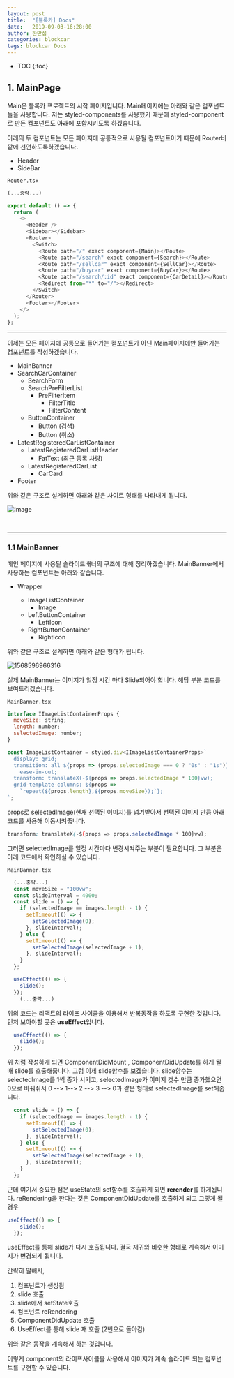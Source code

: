 ```yaml
---
layout: post
title:  "[블록카] Docs"
date:   2019-09-03-16:28:00
author: 한만섭
categories: blockcar
tags: blockcar Docs
---
```




* TOC
{:toc}


## 1. MainPage

Main은 블록카 프로젝트의 시작 페이지입니다. Main페이지에는 아래와 같은 컴포넌트들을 사용합니다.  저는 styled-components를 사용했기 때문에 styled-component로 만든 컴포넌트도 아래에 포함시키도록 하겠습니다.   



아래의 두 컴포넌트는 모든 페이지에 공통적으로 사용될 컴포넌트이기 때문에 Router바깥에 선언하도록하겠습니다.  

- Header
- SideBar

`Router.tsx`

```js
(...중략...)

export default () => {
  return (
    <>
      <Header />
      <Sidebar></Sidebar>
      <Router>
        <Switch>
          <Route path="/" exact component={Main}></Route>
          <Route path="/search" exact component={Search}></Route>
          <Route path="/sellcar" exact component={SellCar}></Route>
          <Route path="/buycar" exact component={BuyCar}></Route>
          <Route path="/search/:id" exact component={CarDetail}></Route>
          <Redirect from="*" to="/"></Redirect>
        </Switch>
      </Router>
      <Footer></Footer>
    </>
  );
};

```



***



이제는 모든 페이지에 공통으로 들어가는 컴포넌트가 아닌 Main페이지에만 들어가는 컴포넌트를 작성하겠습니다.  



- MainBanner
- SearchCarContainer
  - SearchForm
  - SearchPreFilterList
    - PreFilterItem
      - FilterTitle
      - FilterContent
  - ButtonContainer
    - Button (검색)
    - Button (취소)
- LatestRegisteredCarListContainer
  - LatestRegisteredCarListHeader
    - FatText (최근 등록 차량)
  - LatestRegisteredCarList
    - CarCard
- Footer



위와 같은 구조로 설계하면 아래와 같은 사이트 형태를 나타내게 됩니다.  

![image](img/64930351-0fd18380-d86b-11e9-80cc-3e7a3f84d8a1.png)

​	



***



### 1.1 MainBanner

메인 페이지에 사용될 슬라이드배너의 구조에 대해 정리하겠습니다.  MainBanner에서 사용하는 컴포넌트는 아래와 같습니다.  

- Wrapper

  - ImageListContainer
    - Image
  - LeftButtonContainer
    - LeftIcon
  - RightButtonContainer
    - RightIcon

  

위와 같은 구조로 설계하면 아래와 같은 형태가 됩니다.  

![1568596966316](img/1568596966316.png)

실제 MainBanner는 이미지가 일정 시간 마다 Slide되어야 합니다. 해당 부분 코드를 보여드리겠습니다.  

`MainBanner.tsx`

```js
interface IImageListContainerProps {
  moveSize: string;
  length: number;
  selectedImage: number;
}

const ImageListContainer = styled.div<IImageListContainerProps>`
  display: grid;
  transition: all ${props => (props.selectedImage === 0 ? "0s" : "1s")}
    ease-in-out;
  transform: translateX(-${props => props.selectedImage * 100}vw);
  grid-template-columns: ${props =>
    `repeat(${props.length},${props.moveSize});`};
`;
```

props로 selectedImage(현재 선택된 이미지)를 넘겨받아서 선택된 이미지 만큼 아래 코드를 사용해 이동시켜줍니다. 

```css
transform: translateX(-${props => props.selectedImage * 100}vw);
```



그러면 selectedImage를 일정 시간마다 변경시켜주는 부분이 필요합니다. 그 부분은 아래 코드에서 확인하실 수 있습니다.  

`MainBanner.tsx`

```js
  (...중략...)
  const moveSize = "100vw";
  const slideInterval = 4000;
  const slide = () => {
    if (selectedImage == images.length - 1) {
      setTimeout(() => {
        setSelectedImage(0);
      }, slideInterval);
    } else {
      setTimeout(() => {
        setSelectedImage(selectedImage + 1);
      }, slideInterval);
    }
  };

  useEffect(() => {
    slide();
  });
    (...중략...)
```



위의 코드는 리액트의 라이프 사이클을 이용해서 반복동작을 하도록 구현한 것입니다. 먼저 보아야할 곳은 **useEffect**입니다.  

```js
  useEffect(() => {
    slide();
  });
```

위 처럼 작성하게 되면 ComponentDidMount , ComponentDidUpdate를 하게 될 때 slide를 호출해줍니다. 그럼 이제 slide함수를 보겠습니다. slide함수는 selectedImage를 1씩 증가 시키고, selectedImage가 이미지 갯수 만큼 증가했으면 0으로 바꿔줘서 0 --> 1--> 2 --> 3 --> 0과 같은 형태로 selectedImage를 set해줍니다. 

```js
  const slide = () => {
    if (selectedImage == images.length - 1) {
      setTimeout(() => {
        setSelectedImage(0);
      }, slideInterval);
    } else {
      setTimeout(() => {
        setSelectedImage(selectedImage + 1);
      }, slideInterval);
    }
  };

```

 근데 여기서 중요한 점은 useState의 set함수를 호출하게 되면 **rerender**를 하게됩니다. reRendering을 한다는 것은 ComponentDidUpdate를 호출하게 되고 그렇게 될 경우 

```js
useEffect(() => {
    slide();
  });
```

useEffect를 통해 slide가 다시 호출됩니다. 결국 재귀와 비슷한 형태로 계속해서 이미지가 변경되게 됩니다.  



간략히 말해서, 

1. 컴포넌트가 생성됨 
2. slide 호출 
3. slide에서 setState호출
4.  컴포넌트 reRendering 
5. ComponentDidUpdate 호출 
6. UseEffect를 통해 slide 재 호출 (2번으로 돌아감)

위와 같은 동작을 계속해서 하는 것입니다.  



이렇게 component의 라이프사이클을 사용해서 이미지가 계속 슬라이드 되는 컴포넌트를 구현할 수 있습니다. 

